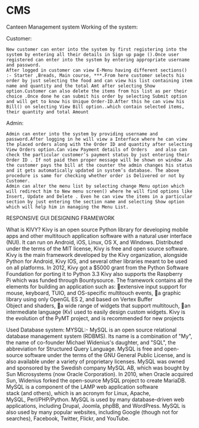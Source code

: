 # CMS
Canteen Management system
Working of the system:

Customer: 

	New customer can enter into the system by first registering into the system by entering all their details in Sign up page ().Once user registered can enter into the system by entering appropriate username and password.
	After logged in customer can view E-Menu having different sections() :- Starter ,Breads, Main course, ***.From here customer selects his order by just selecting the food and can view his list containing item name and quantity and the total Amt after selecting Show option.Customer can also delete the items from his list as per their choice .Once done he can submit his order by selecting Submit option and will get to know his Unique Order-ID.After this he can view his Bill() on selecting View Bill option..which contain selected items,  their quantity and total Amount

Admin:

	Admin can enter into the system by providing username and password.After logging in he will view a Interface where he can view the placed orders along with the Order ID and quantity after selecting View Orders option.Can view Payment details of Orders   and also can check the particular customer’s payment status by just entering their Order ID . If not paid then proper message will be shown on window .As the customer pays the bill at the counter the admin changes his status and it gets automatically updated in system’s database. The above procedure is same for checking whether order is Delivered or not by Customer.    
	Admin can alter the menu list by selecting change Menu option which will redirect him to New menu screen() where he will find options like Insert, Update and Delete . Even he can view the items in a particular section by just entering the section name and selecting Show option which will help him in managing the Menu List.  
  


RESPONSIVE GUI DESIGNING FRAMEWORK

What is KIVY?
	Kivy is an open source Python library for developing mobile apps and other multitouch application software with a natural user interface (NUI). It can run on Android, iOS, Linux, OS X, and Windows. Distributed under the terms of the MIT license, Kivy is free and open source software.
Kivy is the main framework developed by the Kivy organization, alongside Python for Android, Kivy IOS, and several other libraries meant to be used on all platforms. In 2012, Kivy got a $5000 grant from the Python Software Foundation for porting it to Python 3.3 Kivy also supports the Raspberry Pi which was funded through Bountysource. 
The framework contains all the elements for building an application such as:
extensive input support for mouse, keyboard, TUIO, and OS-specific multitouch events,
a graphic library using only OpenGL ES 2, and based on Vertex Buffer Object and shaders,
a wide range of widgets that support multitouch,
an intermediate language (Kv) used to easily design custom widgets.
Kivy is the evolution of the PyMT project, and is recommended for new projects 


Used Database system:
MYSQL:-  MySQL is an open source relational database management system (RDBMS). Its name is a combination of "My", the name of co-founder Michael Widenius's daughter, and "SQL", the abbreviation for Structured Query Language.
MySQL is free and open-source software under the terms of the GNU General Public License, and is also available under a variety of proprietary licenses. MySQL was owned and sponsored by the Swedish company MySQL AB, which was bought by Sun Microsystems (now Oracle Corporation). In 2010, when Oracle acquired Sun, Widenius forked the open-source MySQL project to create MariaDB.
MySQL is a component of the LAMP web application software stack (and others), which is an acronym for Linux, Apache, MySQL, Perl/PHP/Python. MySQL is used by many database-driven web applications, including Drupal, Joomla, phpBB, and WordPress. MySQL is also used by many popular websites, including Google (though not for searches), Facebook, Twitter, Flickr, and YouTube. 



                               
 



                                 
                                 
